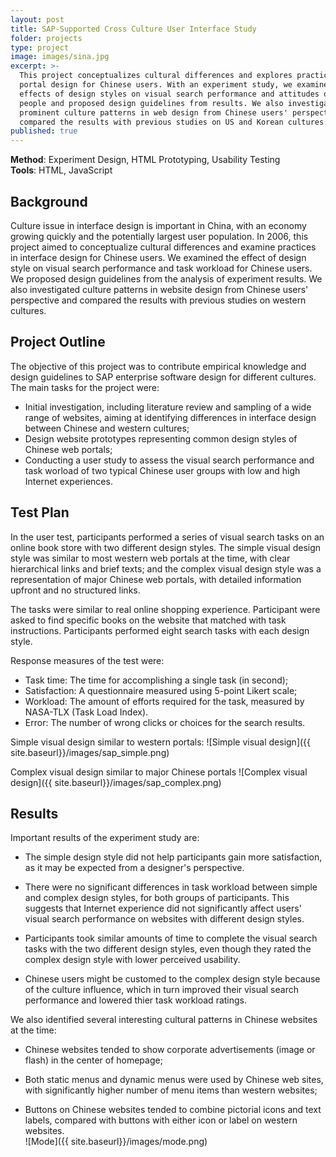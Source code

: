 ```yaml
---
layout: post
title: SAP-Supported Cross Culture User Interface Study
folder: projects
type: project
image: images/sina.jpg
excerpt: >-
  This project conceptualizes cultural differences and explores practice in web
  portal design for Chinese users. With an experiment study, we examined the
  effects of design styles on visual search performance and attitudes on Chinese
  people and proposed design guidelines from results. We also investigated
  prominent culture patterns in web design from Chinese users' perspective and
  compared the results with previous studies on US and Korean cultures.
published: true
---
```


**Method**: Experiment Design, HTML Prototyping, Usability Testing  
**Tools**: HTML, JavaScript

## Background
Culture issue in interface design is important in China, with an economy growing quickly and the potentially largest user population. In 2006, this project aimed to conceptualize cultural differences and examine practices in interface design for Chinese users. We examined the effect of design style on visual search performance and task workload for Chinese users. We proposed design guidelines from the analysis of experiment results. We also investigated culture patterns in website design from Chinese users' perspective and compared the results with previous studies on western cultures.

## Project Outline
The objective of this project was to contribute empirical knowledge and design guidelines to SAP enterprise software design for different cultures. The main tasks for the project were:

- Initial investigation, including literature review and sampling of a wide range of websites, aiming at identifying differences in interface design between Chinese and western cultures;  
- Design website prototypes representing common design styles of Chinese web portals;  
- Conducting a user study to assess the visual search performance and task worload of two typical Chinese user groups with low and high Internet experiences.

## Test Plan
In the user test, participants performed a series of visual search tasks on an online book store with two different design styles. The simple visual design style was similar to most western web portals at the time, with clear hierarchical links and brief texts; and the complex visual design style was a representation of major Chinese web portals, with detailed information upfront and no structured links. 

The tasks were similar to real online shopping experience. Participant were asked to find specific books on the website that matched with task instructions. Participants performed eight search tasks with each design style.

Response measures of the test were:

- Task time: The time for accomplishing a single task (in second);
- Satisfaction:	A questionnaire measured using 5-point Likert scale;
- Workload: The amount of efforts required for the task, measured by NASA-TLX (Task Load Index).
- Error: The number of wrong clicks or choices for the search results.

Simple visual design similar to western portals: 
![Simple visual design]({{ site.baseurl}}/images/sap_simple.png)

Complex visual design similar to major Chinese portals 
![Complex visual design]({{ site.baseurl}}/images/sap_complex.png)

## Results
Important results of the experiment study are:  

- The simple design style did not help participants gain more satisfaction, as it may be expected from a designer's perspective. 

- There were no significant differences in task workload between simple and complex design styles, for both groups of participants. This suggests that Internet experience did not significantly affect users' visual search performance on websites with different design styles.

- Participants took similar amounts of time to complete the visual search tasks with the two different design styles, even though they rated the complex design style with lower perceived usability.

- Chinese users might be customed to the complex design style because of the culture influence, which in turn improved their visual search performance and lowered thier task workload ratings. 


We also identified several interesting cultural patterns in Chinese websites at the time:

- Chinese websites tended to show corporate advertisements (image or flash) in the center of homepage;

- Both static menus and dynamic menus were used by Chinese web sites, with significantly higher number of menu items than western websites;

- Buttons on Chinese websites tended to combine pictorial icons and text labels, compared with buttons with either icon or label on western websites.  
![Mode]({{ site.baseurl}}/images/mode.png)

